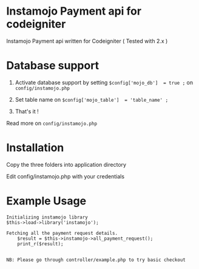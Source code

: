 # Instamojo Payment api for codeigniter
Instamojo Payment api written for Codeigniter ( Tested with 2.x )

# Database support 

1. Activate database support by setting `$config['mojo_db']  = true ;` on `config/instamojo.php`

2. Set table name on `$config['mojo_table']  = 'table_name' ;` 

3. That's it !

Read more on `config/instamojo.php`

# Installation 

Copy the three folders into application directory

Edit config/instamojo.php with your credentials

# Example Usage

    Initializing instamojo library
    $this->load->library('instamojo');

    Fetching all the payment request details.
		$result = $this->instamojo->all_payment_request();
		print_r($result);
    

    NB: Please go through controller/example.php to try basic checkout
 
